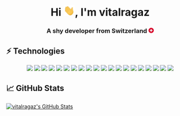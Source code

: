 <h1 align="center">Hi <img src="./assets/hand_wave.gif" width="30px">, I'm vitalragaz</h1> 

<h3 align="center">A shy developer from Switzerland <img src="./assets/switzerland.svg" width="14"/> </h3>

## ⚡ Technologies

<!--<p align="center">
Check my <a href="https://radar.thoughtworks.com/?sheetId=https%3A%2F%2Fdocs.google.com%2Fspreadsheets%2Fd%2F124Ww661HfmuEW2h5z3TU2bgIXMdNdvUlCPh7cDrQBKQ%2Fedit%23gid%3D0">TechRadar</a>. In short? Alright here is a quick summary:
</p>!-->
<p align="center">

<!-- JS Stack !-->
<img src="https://img.shields.io/badge/javascript-F7DF1E.svg?&style=for-the-badge&logo=javascript&logoColor=white" height="25"/>
<img src="https://img.shields.io/badge/-TypeScript-007ACC.svg?&style=for-the-badge&logo=typescript&logoColor=white" height="25"/>
<img src="https://img.shields.io/badge/-NextJs-000000.svg?&style=for-the-badge&logo=next.js&logoColor=white" height="25"/>
<img src="https://img.shields.io/badge/-NodeJs-6cc048.svg?&style=for-the-badge&logo=node.js&logoColor=white" height="25"/>
<img src="https://img.shields.io/badge/-React-14cbea.svg?&style=for-the-badge&logo=react&logoColor=white" height="25"/>
<img src="https://img.shields.io/badge/-React_Native-000000.svg?&style=for-the-badge&logo=react&logoColor=white" height="25"/>
<img src="https://img.shields.io/badge/-Cypress-17202C.svg?&style=for-the-badge&logo=cypress&logoColor=white" height="25"/>
<img src="https://img.shields.io/badge/-GraphQL-E10098.svg?&style=for-the-badge&logo=graphql&logoColor=white" height="25"/>
<img src="https://img.shields.io/badge/-TailwindCss-06B6D4.svg?&style=for-the-badge&logo=tailwindcss&logoColor=white" height="25"/>
<!-- Blockchain !-->
<img src="https://img.shields.io/badge/Solidity-dddddd.svg?&style=for-the-badge&logo=solidity&logoColor=black" height="25"/>
  <!-- C# Stack !-->
<img src="https://img.shields.io/badge/c_sharp-189f20.svg?&style=for-the-badge&logo=c-sharp&logoColor=white" height="25"/>
<img src="https://img.shields.io/badge/.net_5-6a4097.svg?&style=for-the-badge&logo=.net&logoColor=white" height="25"/>

<!-- Databases !-->
<img src="https://img.shields.io/badge/-MongoDB-15a551.svg?&style=for-the-badge&logo=mongodb&logoColor=white" height="25"/>
<img src="https://img.shields.io/badge/MSSQL-cc2927.svg?&style=for-the-badge&logo=microsoft-sql-server&logoColor=white" height="25"/>
<img src="https://img.shields.io/badge/-PostgreSQL-336791.svg?&style=for-the-badge&logo=postgresql&logoColor=white" height="25"/>
<img src="https://img.shields.io/badge/sqlite-003B57.svg?&style=for-the-badge&logo=sqlite&logoColor=white" height="25"/>

<!-- Cloud !-->
<img src="https://img.shields.io/badge/-Azure-232F7E.svg?&style=for-the-badge&logo=microsoft-azure&logoColor=white" height="25"/>
<img src="https://img.shields.io/badge/firebase-FFCA28.svg?&style=for-the-badge&logo=firebase&logoColor=white" height="25"/>


<!-- Tools !-->
<img src="https://img.shields.io/badge/Docker-007ACC.svg?&style=for-the-badge&logo=docker&logoColor=white" height="25"/>
<img src="https://img.shields.io/badge/Kubernetes-326CE5.svg?&style=for-the-badge&logo=kubernetes&logoColor=white" height="25"/>
</p>


## &#x1f4c8; GitHub Stats
<a href="https://github.com/vitalragaz/vitalragaz">
  <img align="center" src="https://github-readme-stats.vercel.app/api?username=vitalragaz&show_icons=true&line_height=27&count_private=true&title_color=ffffff&text_color=c9cacc&icon_color=9e9e9e&bg_color=1d1f21&hide=stars" alt="vitalragaz's GitHub Stats" />
</a>


<!--
For ICON With Text
    https://img.shields.io/badge/HereText-FF9800.svg?&style=for-the-badge&logo=HereIconName&logoColor=white
    
For Github Stats
    https://github-readme-stats.vercel.app/api?username=HereUsername&show_icons=true
-->
